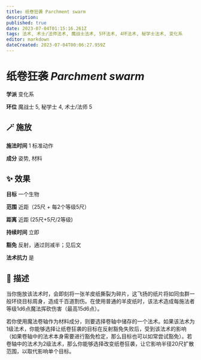 ```yaml
---
title: 纸卷狂袭 Parchment swarm
description: 
published: true
date: 2023-07-04T01:15:16.261Z
tags: 法术, 术士/法师法术, 魔战士法术, 5环法术, 4环法术, 秘学士法术, 变化系
editor: markdown
dateCreated: 2023-07-04T00:06:27.959Z
---
```


# **纸卷狂袭** *Parchment swarm*

**学派** 变化系 

**环位** 魔战士 5, 秘学士 4, 术士/法师 5

## 🪄 施放

**施法时间** 1 标准动作

**成分** 姿势, 材料

## ✨ 效果 

**目标** 一个生物 

**范围** 近距（25尺 + 每2个等级5尺）

**距离** 近距 (25尺+5尺/2等级)  

**持续时间** 立即 

**豁免** 反射，通过则减半；见后文

**法术抗力** 是

## 📖 描述

当你施放该法术时，会即刻将一张羊皮纸撕裂为碎片，这飞扬的纸片将如同虫群一般环绕目标周身，造成千百道割伤。在使用普通的羊皮纸时，该法术造成每施法者等级1d6点魔法挥砍伤害（最高15d6点）。

若你使用魔法卷轴作为材料成分，则要选择卷轴中储存的一个法术。如果该法术为1级法术，你能够选择让纸卷狂袭的目标在反射豁免失败后，受到该法术的影响（如果卷轴中的法术本身需要进行豁免检定，那么目标也可以如常尝试豁免）。若卷轴中的法术为2级法术，那么你能够选择改变纸卷狂袭，让它影响半径20尺扩散范围，以取代影响单个目标。
    